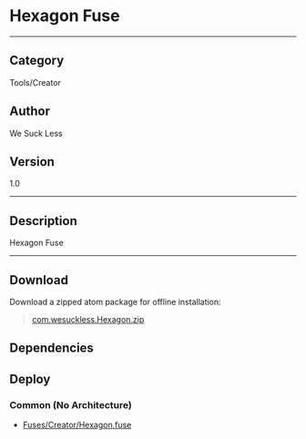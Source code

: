 # Hexagon Fuse
___

## Category
Tools/Creator

## Author
We Suck Less

## Version
1.0

___

## Description
Hexagon Fuse

___

## Download

Download a zipped atom package for offline installation:
> [com.wesuckless.Hexagon.zip](https://gitlab.com/WeSuckLess/Reactor/-/archive/master/Reactor-master.zip?path=Atoms/com.wesuckless.Hexagon)  

## Dependencies

## Deploy

### Common (No Architecture)

<ul>
<li><a href="https://gitlab.com/WeSuckLess/Reactor/-/blob/master/Atoms/com.wesuckless.Hexagon/Fuses/Creator/Hexagon.fuse?ref_type=heads">Fuses/Creator/Hexagon.fuse</a></li>
</ul>
